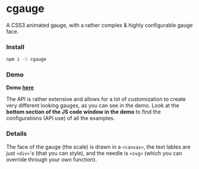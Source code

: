 # cgauge

A CSS3 animated gauge, with a rather complex & highly configurable gauge face.

### Install

```bash
npm i -S cgauge
```

### Demo

**Demo [here](http://codepen.io/whitelizard/pen/zRwOaJ?editors=0010)**

The API is rather extensive and allows for a lot of customization to create very different looking gauges, as you can see in the demo. Look at the **bottom section of the JS code window in the demo** to find the configurations (API use) of all the examples.

### Details

The face of the gauge (the scale) is drawn in a `<canvas>`, the text lables are just `<div>`'s (that you can style), and the needle is `<svg>` (which you can override through your own function).
